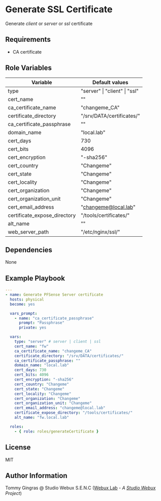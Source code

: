 # Generate SSL Certificate

Generate _client_ or _server_ or _ssl_ certificate

## Requirements

- CA certificate

## Role Variables

| Variable                     | Default values                |
| ---------------------------- | ----------------------------- |
| type                         | "server" \| "client" \| "ssl" |
| cert_name                    | ""                            |
| ca_certificate_name          | "changeme_CA"                 |
| certificate_directory        | "/srv/DATA/certificates/"     |
| ca_certificate_passphrase    | ""                            |
| domain_name                  | "local.lab"                   |
| cert_days                    | 730                           |
| cert_bits                    | 4096                          |
| cert_encryption              | "-sha256"                     |
| cert_country                 | "Changeme"                    |
| cert_state                   | "Changeme"                    |
| cert_locality                | "Changeme"                    |
| cert_organization            | "Changeme"                    |
| cert_organization_unit       | "Changeme"                    |
| cert_email_address           | "changeme@local.lab"          |
| certificate_expose_directory | "/tools/certificates/"        |
| alt_name                     | ""                            |
| web_server_path              | "/etc/nginx/ssl/"             |

## Dependencies

None

## Example Playbook

```yaml
---
- name: Generate PFSense Server certificate
  hosts: physical
  become: yes

  vars_prompt:
    - name: "ca_certificate_passphrase"
      prompt: "Passphrase"
      private: yes

  vars:
    type: "server" # server | client | ssl
    cert_name: "fw"
    ca_certificate_name: "changeme_CA"
    certificate_directory: "/srv/DATA/certificates/"
    ca_certificate_passphrase: ""
    domain_name: "local.lab"
    cert_days: 730
    cert_bits: 4096
    cert_encryption: "-sha256"
    cert_country: "Changeme"
    cert_state: "Changeme"
    cert_locality: "Changeme"
    cert_organization: "Changeme"
    cert_organization_unit: "Changeme"
    cert_email_address: "changeme@local.lab"
    certificate_expose_directory: "/tools/certificates/"
    alt_name: "fw.local.lab"

  roles:
    - { role: roles/generateCertificate }
```

## License

MIT

## Author Information

Tommy Gingras @ Studio Webux S.E.N.C ([Webux Lab](https://webuxlab.com) - _A [Studio Webux](https://studiowebux.com) Project_)

